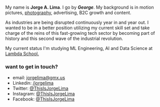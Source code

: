 
My name is **Jorge A. Lima**. I go by ***George***. My background is in motion pictures, [photography](https://jrgl.im), advertising, B2C growth and content.

As industries are being disrupted continuously year in and year out. I wanted to be in a better position utilizing my current skill set and take charge of the reins of this fast-growing tech sector by becoming part of history and this second wave of the industrial revolution.

My current status I'm studying ML Engineering, AI and Data Science at [Lambda School.](https://lambdaschool.com/)

### want to get in touch?

*   email: jorgelima@gmx.us
*   Linkedin: [/jorgelima](https://linkedin.com/in/jorgelima)
*   Twitter: [@ThisIsJorgeLima](http://twitter.com/thisisjorgelima)
*   Instagram: [@ThisIsJorgeLima](https://www.instagram.com/thisisjorgelima/)
*   Facebook: [@ThisIsJorgeLima](https://www.facebook.com/ThisIsJorgeLima/)



